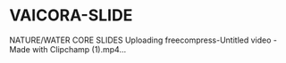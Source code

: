# VAICORA-SLIDE
NATURE/WATER CORE SLIDES
Uploading freecompress-Untitled video - Made with Clipchamp (1).mp4…
